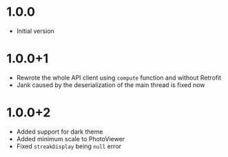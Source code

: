 # 1.0.0

- Initial version

# 1.0.0+1

- Rewrote the whole API client using `compute` function and without Retrofit
- Jank caused by the deserialization of the main thread is fixed now

# 1.0.0+2

- Added support for dark theme
- Added minimum scale to PhotoViewer
- Fixed `streakDisplay` being `null` error

